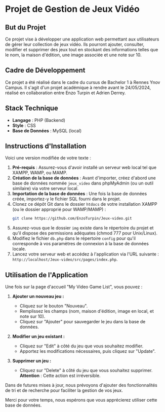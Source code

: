 # Projet de Gestion de Jeux Vidéo

## But du Projet

Ce projet vise à développer une application web permettant aux utilisateurs de gérer leur collection de jeux vidéo. Ils pourront ajouter, consulter, modifier et supprimer des jeux tout en stockant des informations telles que le nom, la maison d'édition, une image associée et une note sur 10.

## Cadre de Développement

Ce projet a été réalisé dans le cadre du cursus de Bachelor 1 à Rennes Ynov Campus. Il s'agit d'un projet académique à rendre avant le 24/05/2024, réalisé en collaboration entre Enzo Turpin et Adrien Derrey.

## Stack Technique

- **Langage** : PHP (Backend)
- **Style** : CSS
- **Base de Données** : MySQL (local)

## Instructions d'Installation

Voici une version modifiée de votre texte :

1. **Pré-requis** : Assurez-vous d'avoir installé un serveur web local tel que XAMPP, WAMP, ou MAMP.
2. **Création de la base de données** : Avant d'importer, créez d'abord une base de données nommée `jeux_video` dans phpMyAdmin (ou un outil similaire) via votre serveur local.
3. **Importation de la base de données** : Une fois la base de données créée, importez-y le fichier SQL fourni dans le projet.
4. Clonez ce dépôt Git dans le dossier `htdocs` de votre installation XAMPP (ou le dossier approprié pour WAMP/MAMP) :
   ```bash
   git clone https://github.com/EnzoTurpin/Jeux-video.git
   ```
5. Assurez-vous que le dossier `img` existe dans le répertoire du projet et qu’il dispose des permissions adéquates (chmod 777 pour Unix/Linux).
6. Modifiez le fichier `db.php` dans le répertoire `config` pour qu'il corresponde à vos paramètres de connexion à la base de données locale.
7. Lancez votre serveur web et accédez à l'application via l'URL suivante : `http://localhost/Jeux-video/src/pages/index.php`.

## Utilisation de l'Application

Une fois sur la page d'accueil "My Video Game List", vous pouvez :

1. **Ajouter un nouveau jeu :**

   - Cliquez sur le bouton "Nouveau".
   - Remplissez les champs (nom, maison d'édition, image en local, et note sur 10).
   - Cliquez sur "Ajouter" pour sauvegarder le jeu dans la base de données.

2. **Modifier un jeu existant :**

   - Cliquez sur "Edit" à côté du jeu que vous souhaitez modifier.
   - Apportez les modifications nécessaires, puis cliquez sur "Update".

3. **Supprimer un jeu :**
   - Cliquez sur "Delete" à côté du jeu que vous souhaitez supprimer. **Attention** : Cette action est irréversible.

Dans de futures mises à jour, nous prévoyons d'ajouter des fonctionnalités de tri et de recherche pour faciliter la gestion de vos jeux.

Merci pour votre temps, nous espérons que vous apprécierez utiliser cette base de données.
